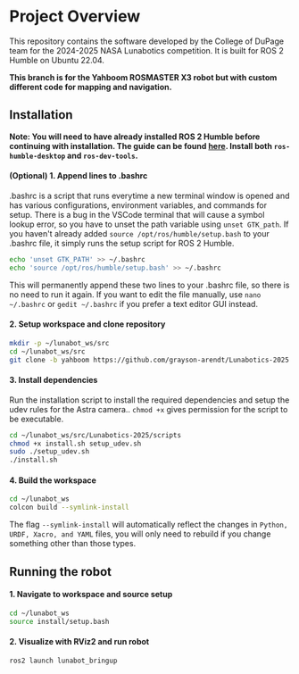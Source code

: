 # Project Overview

This repository contains the software developed by the College of DuPage team for the 2024-2025 NASA Lunabotics competition. It is built for ROS 2 Humble on Ubuntu 22.04. 

**This branch is for the Yahboom ROSMASTER X3 robot but with custom different code for mapping and navigation.**

## Installation

**Note: You will need to have already installed ROS 2 Humble before continuing with installation. The guide can be found [here](https://docs.ros.org/en/humble/Installation/Ubuntu-Install-Debs.html). Install both `ros-humble-desktop` and `ros-dev-tools`.**

#### (Optional) 1. Append lines to .bashrc

.bashrc is a script that runs everytime a new terminal window is opened and has various configurations, environment variables, and commands for setup. There is a bug in the VSCode terminal that will cause a symbol lookup error, so you have to unset the path variable using `unset GTK_path`. If you haven't already added `source /opt/ros/humble/setup.bash` to your .bashrc file, it simply runs the setup script for ROS 2 Humble.

```bash
echo 'unset GTK_PATH' >> ~/.bashrc
echo 'source /opt/ros/humble/setup.bash' >> ~/.bashrc
```

This will permanently append these two lines to your .bashrc file, so there is no need to run it again. If you want to edit the file manually, use `nano ~/.bashrc` or `gedit ~/.bashrc` if you prefer a text editor GUI instead.

#### 2. Setup workspace and clone repository

```bash
mkdir -p ~/lunabot_ws/src
cd ~/lunabot_ws/src
git clone -b yahboom https://github.com/grayson-arendt/Lunabotics-2025.git
```

#### 3. Install dependencies

Run the installation script to install the required dependencies and setup the udev rules for the Astra camera.. `chmod +x` gives permission for the script to be executable.

```bash
cd ~/lunabot_ws/src/Lunabotics-2025/scripts
chmod +x install.sh setup_udev.sh
sudo ./setup_udev.sh
./install.sh
```

#### 4. Build the workspace

```bash
cd ~/lunabot_ws
colcon build --symlink-install
```

The flag `--symlink-install` will automatically reflect the changes in `Python, URDF, Xacro, and YAML` files, you will only need to rebuild if you change something other than those types.

## Running the robot

#### 1. Navigate to workspace and source setup

```bash
cd ~/lunabot_ws
source install/setup.bash
```
#### 2. Visualize with RViz2 and run robot

```bash
ros2 launch lunabot_bringup 
```